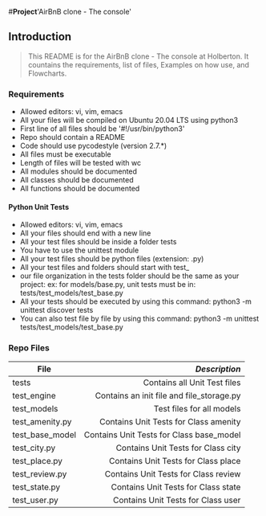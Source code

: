 #**Project**'AirBnB clone - The console'

## Introduction
> This README is for the AirBnB clone - The console at Holberton. It countains the requirements, list of files, Examples on how use, and Flowcharts.

### Requirements
- Allowed editors: vi, vim, emacs
- All your files will be compiled on Ubuntu 20.04 LTS using python3
- First line of all files should be '#!/usr/bin/python3'
- Repo should contain a README
- Code should use pycodestyle (version 2.7.*)
- All files must be executable
- Length of files will be tested with wc
- All modules should be documented
- All classes should be documented
- All functions should be documented

#### Python Unit Tests
- Allowed editors: vi, vim, emacs
- All your files should end with a new line
- All your test files should be inside a folder tests
- You have to use the unittest module
- All your test files should be python files (extension: .py)
- All your test files and folders should start with test_
- our file organization in the tests folder should be the same as your project: ex: for models/base.py, unit tests must be in: tests/test_models/test_base.py
- All your tests should be executed by using this command: python3 -m unittest discover tests
- You can also test file by file by using this command: python3 -m unittest tests/test_models/test_base.py

### Repo Files
| **File** | *__Description__* |
|----------|----------------:|
|tests| Contains all Unit Test files|
|test_engine| Contains an init file and file_storage.py|
|test_models| Test files for all models|
|test_amenity.py| Contains Unit Tests for Class amenity|
|test_base_model| Contains Unit Tests for Class base_model|
|test_city.py| Contains Unit Tests for Class city|
|test_place.py| Contains Unit Tests for Class place|
|test_review.py| Contains Unit Tests for Class review|
|test_state.py| Contains Unit Tests for Class state|
|test_user.py| Contains Unit Tests for Class user|
